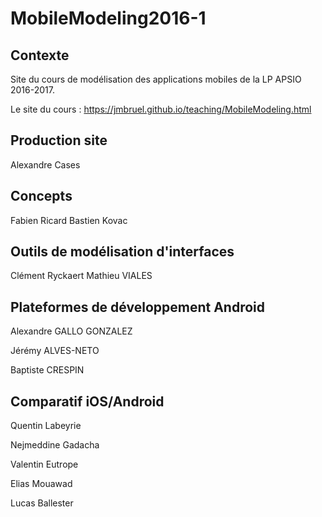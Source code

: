 # MobileModeling2016-1

## Contexte

Site du cours de modélisation des applications mobiles de la LP APSIO 2016-2017.

Le site du cours : https://jmbruel.github.io/teaching/MobileModeling.html

## Production site

Alexandre Cases


## Concepts

Fabien Ricard
Bastien Kovac

## Outils de modélisation d'interfaces

Clément Ryckaert
Mathieu VIALES

## Plateformes de développement Android

Alexandre GALLO GONZALEZ

Jérémy ALVES-NETO

Baptiste CRESPIN

## Comparatif iOS/Android

Quentin Labeyrie

Nejmeddine Gadacha

Valentin Eutrope

Elias Mouawad

Lucas Ballester
